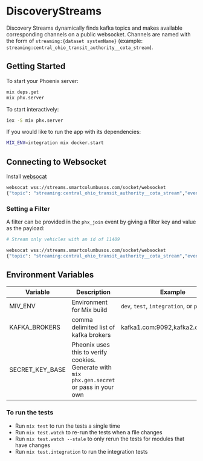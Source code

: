 # DiscoveryStreams

Discovery Streams dynamically finds kafka topics and makes available corresponding channels on a public websocket.
Channels are named with the form of `streaming:{dataset systemName}` (example: `streaming:central_ohio_transit_authority__cota_stream`).

## Getting Started

To start your Phoenix server:

```bash
mix deps.get
mix phx.server
```

To start interactively:

```bash
iex -S mix phx.server
```

If you would like to run the app with its dependencies:
```bash
MIX_ENV=integration mix docker.start
```

## Connecting to Websocket

Install [websocat](https://github.com/vi/websocat)

```bash
websocat wss://streams.smartcolumbusos.com/socket/websocket
{"topic": "streaming:central_ohio_transit_authority__cota_stream","event":"phx_join","payload":{},"ref":"1"}
```

### Setting a Filter
A filter can be provided in the `phx_join` event by giving a filter key and value as the payload:

```bash
# Stream only vehicles with an id of 11409

websocat wss://streams.smartcolumbusos.com/socket/websocket
{"topic": "streaming:central_ohio_transit_authority__cota_stream","event":"phx_join","payload":{"vehicle.vehicle.id":"11409"},"ref":"1"}
```

## Environment Variables

| Variable | Description | Example |
| -------- | ----------- | ------- |
| MIV_ENV | Environment for Mix build | `dev`, `test`, `integration`, or `prod` |
| KAFKA_BROKERS | comma delimited list of kafka brokers | kafka1.com:9092,kafka2.com:9092 |
| SECRET_KEY_BASE | Pheonix uses this to verify cookies. Generate with `mix phx.gen.secret` or pass in your own | |


### To run the tests

  * Run `mix test` to run the tests a single time
  * Run `mix test.watch` to re-run the tests when a file changes
  * Run `mix test.watch --stale` to only rerun the tests for modules that have changes
  * Run `mix test.integration` to run the integration tests
